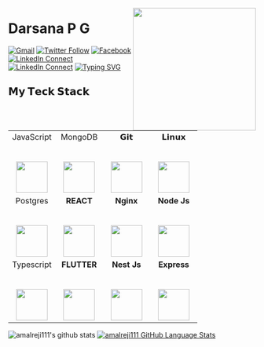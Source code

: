 <a target="_blank" href="https://github.com/amalreji111/"><img width="250" align="right" type="image/png" src="https://img.icons8.com/external-vitaliy-gorbachev-lineal-color-vitaly-gorbachev/452/external-hacker-cryptocurrency-vitaliy-gorbachev-lineal-color-vitaly-gorbachev.png"></a>
# Darsana P G

[![Gmail](https://img.shields.io/badge/GMAIL-green)](mailto:amalmreji124@gmail.com)
[![Twitter Follow](https://img.shields.io/badge/TWITTER-violet)](https://twitter.com/amalreji111)
[![Facebook](https://img.shields.io/badge/FACEBOOK-orange)](https://www.facebook.com/anmiaklitha/)
[![LinkedIn Connect](https://img.shields.io/badge/LINKEDIN-yellow)](https://www.linkedin.com/in/amal-reji-419a0114a/)
[![LinkedIn Connect](https://img.shields.io/badge/WEBSITE-red)](https://amal-portfolio.vercel.app/)
[![Typing SVG](https://readme-typing-svg.herokuapp.com?color=%2336BCF7&center=false&vCenter=true&width=600&lines=Hi+there+👋,+I+am+Amal+M+REJI;+Welcome+to+My+Profile!;Over+2.7+years+of+programming+experience;Always+learning+new+things+;Android++enthusiast+;MERN+Stack+Developer;Learning+Devops;Linux+Enthusiast)](https://git.io/typing-svg)
<!-- Working as MERN Stack Dev  at [JitTec Technology Services](http://www.jittec.com). Experimenting on Programming and Linux. Android Enthusiast,Web Dev Self-learning mor. -->

## 𝗠𝘆 𝗧𝗲𝗰𝗸 𝗦𝘁𝗮𝗰𝗸

<table>
  <tbody>
    <tr valign="top">
      <td width="25%" align="center">
        <span>JavaScript</span><br><br><br>
        <img height="64px" src="https://cdn-icons-png.flaticon.com/512/5968/5968292.png">
      </td>
      <td width="25%" align="center">
        <span>MongoDB</span><br><br><br>
        <img height="64px" src="https://img.icons8.com/color/344/mongodb.png">
      </td>
      <td width="25%" align="center">
        <span>𝗚𝗶𝘁</span><br><br><br>
        <img height="64px" src="https://cdn.svgporn.com/logos/git-icon.svg">
      </td>
       <td width="25%" align="center">
        <span>𝗟𝗶𝗻𝘂𝘅</span><br><br><br>
        <img height="64px" src="https://cdn.svgporn.com/logos/linux-tux.svg">
      </td>        
    </tr>
    <tr valign="top">    
      <td width="25%" align="center">
        <span>Postgres</span><br><br><br>
        <img height="64px" src="https://img.icons8.com/color/344/postgreesql.png">
      </td>
      <td width="25%" align="center">
      <span><b>REACT</span><br><br><br>
      <img height="64px" src="https://img.icons8.com/officel/2x/react.png"></td>
      <td width="25%" align="center">
      <span><b>Nginx</span><br><br><br>
      <img height="64px" src="https://cdn.svgporn.com/logos/nginx.svg"></td>
      <td width="25%" align="center">
      <span><b>Node Js</span><br><br><br>
      <img height="64px" src="https://cdn.svgporn.com/logos/nodejs.svg"></td>  
    </tr>   
      <tr valign="top">    
      <td width="25%" align="center">
        <span>Typescript</span><br><br><br>
        <img height="64px" src="https://upload.wikimedia.org/wikipedia/commons/4/4c/Typescript_logo_2020.svg">
      </td>
      <td width="25%" align="center">
      <span><b>FLUTTER</span><br><br><br>
      <img height="64px" src="https://upload.wikimedia.org/wikipedia/commons/thumb/4/44/Google-flutter-logo.svg/512px-Google-flutter-logo.svg.png?20210518211228"></td>
      <td width="25%" align="center">
      <span><b>Nest Js</span><br><br><br>
      <img height="64px" src="https://cdn.svgporn.com/logos/nestjs.svg"></td>
      <td width="25%" align="center">
      <span><b>Express</span><br><br><br>
      <img height="64px" src="https://cdn.svgporn.com/logos/express.svg"></td>  
    </tr>   
  </tbody>
</table>

![amalreji111's github stats](https://github-readme-stats.vercel.app/api?username=amalreji111&hide=["issues"]&show_icons=true&theme=dark)
[![amalreji111 GitHub Language Stats](https://github-readme-stats.vercel.app/api/top-langs/?username=amalreji111&langs_count=5&theme=tokyonight)]()
